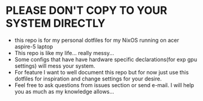 # PLEASE DON'T COPY TO YOUR SYSTEM DIRECTLY
- this repo is for my personal dotfiles for my NixOS running on acer aspire-5 laptop
- This repo is like my life... really messy...
- Some configs that have have hardware specific declarations(for exp gpu settings) will mess your system.
- For feature I want to well document this repo but for now just use this dotfiles for inspiration and change settings for your desire.
- Feel free to ask questions from issues section or send e-mail. I will help you as much as my knowledge allows...
